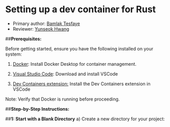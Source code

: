 # Setting up a dev container for Rust
* Primary author: [Bamlak Tesfaye](https://github.com/bamlak363)
* Reviewer: [Yunseok Hwang](https://github.com/yunseok19)


##**Prerequisites:**

Before getting started, ensure you have the following installed on your system:

1. [Docker](https://www.docker.com/products/docker-desktop/): Install Docker Desktop for container management.

2. [Visual Studio Code](https://code.visualstudio.com/download): Download and install VSCode

3. [Dev Containers extension:](https://marketplace.visualstudio.com/items?itemName=ms-vscode-remote.remote-containers) Install the Dev Containers extension in VSCode 

Note: Verify that Docker is running before proceeding.

##**Step-by-Step Instructions:**

##**1: Start with a Blank Directory**
a) Create a new directory for your project:


